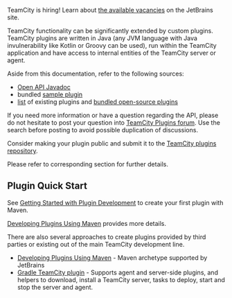 [//]: # (title: Developing TeamCity Plugins)
[//]: # (auxiliary-id: Developing+TeamCity+Plugins.html)


<tip>

TeamCity is hiring! Learn about [the available vacancies](https://www.jetbrains.com/careers/jobs/?team=TeamCity) on the JetBrains site.
</tip>

TeamCity functionality can be significantly extended by custom plugins. TeamCity plugins are written in Java (any JVM language with Java invulnerability like Kotlin or Groovy can be used), run within the TeamCity application and have access to internal entities of the TeamCity server or agent.

Aside from this documentation, refer to the following sources:
* [Open API Javadoc](http://javadoc.jetbrains.net/teamcity/openapi/current/)
* bundled [sample plugin](bundled-development-package.md#BundledDevelopmentPackage-SamplePlugin)
* [list](https://plugins.jetbrains.com/teamcity) of existing plugins and [bundled open-source plugins](https://confluence.jetbrains.com/display/TW/Open-source+Bundled+Plugins)

If you need more information or have a question regarding the API, please do not hesitate to post your question into [TeamCity Plugins forum](https://teamcity-support.jetbrains.com/hc/en-us/community/topics/200366719-TeamCity-Plugin-Development). Use the search before posting to avoid possible duplication of discussions.

Consider making your plugin public and submit it to the [TeamCity plugins repository](https://plugins.jetbrains.com/teamcity).

Please refer to corresponding section for further details.

[//]: # (See "Developing TeamCity Pluginsd118e57.txt" for more information.)    

## Plugin Quick Start

See [Getting Started with Plugin Development](getting-started-with-plugin-development.md) to create your first plugin with Maven. 

[Developing Plugins Using Maven](developing-plugins-using-maven.md) provides more details.



There are also several approaches to create plugins provided by third parties or existing out of the main TeamCity development line.
* [Developing Plugins Using Maven](developing-plugins-using-maven.md) \- Maven archetype supported by JetBrains
* [Gradle TeamCity plugin](https://github.com/rodm/gradle-teamcity-plugin) \- Supports agent and server\-side plugins, and helpers to download, install a TeamCity server, tasks to deploy, start and stop the server and agent.

